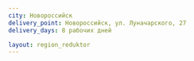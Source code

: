 ```yaml
---
city: Новороссийск
delivery_point: Новороссийск, ул. Луначарского, 27
delivery_days: 8 рабочих дней

layout: region_reduktor
---
```

